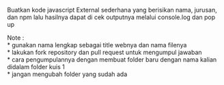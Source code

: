 Buatkan kode javascript External sederhana yang berisikan nama, jurusan, dan npm lalu hasilnya dapat di cek outputnya melalui console.log dan pop up

Note :   
        * gunakan nama lengkap sebagai title webnya dan nama filenya   
        * lakukan fork repository dan pull request untuk mengumpul jawaban  
        * cara pengumpulannya dengan membuat folder baru dengan nama kalian didalam folder kuis 1  
        * jangan mengubah folder yang sudah ada  
